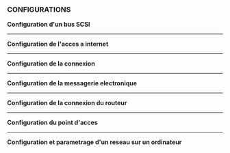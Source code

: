 ### CONFIGURATIONS

**Configuration d'un bus SCSI**

---

**Configuration de l'acces a internet**

---

**Configuration de la connexion**

---

**Configuration de la messagerie electronique**

---

**Configuration de la connexion du routeur**

---

**Configuration du point d'acces**

---

**Configuration et parametrage d'un reseau sur un ordinateur**